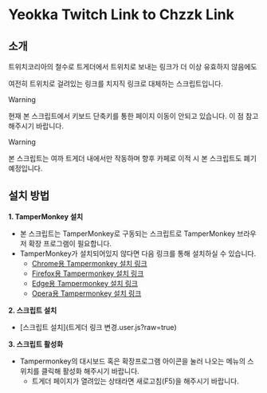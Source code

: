 # Yeokka Twitch Link to Chzzk Link

## 소개

트위치코리아의 철수로 트게더에서 트위치로 보내는 링크가 더 이상 유효하지 않음에도

여전히 트위치로 걸려있는 링크를 치지직 링크로 대체하는 스크립트입니다.

>[!WARNING]
>현재 본 스크립트에서 키보드 단축키를 통한 페이지 이동이 안되고 있습니다. 이 점 참고해주시기 바랍니다.

>[!WARNING]
>본 스크립트는 여까 트게더 내에서만 작동하며 향후 카페로 이적 시 본 스크립트도 폐기예정입니다.

## 설치 방법
**1. TamperMonkey 설치**
  - 본 스크립트는 TamperMonkey로 구동되는 스크립트로 TamperMonkey 브라우저 확장 프로그램이 필요합니다.
  - TamperMonkey가 설치되어있지 않다면 다음 링크를 통해 설치하실 수 있습니다.
    - [Chrome용 Tampermonkey 설치 링크](https://chromewebstore.google.com/detail/tampermonkey/dhdgffkkebhmkfjojejmpbldmpobfkfo)
    - [Firefox용 Tampermonkey 설치 링크](https://addons.mozilla.org/en-US/firefox/addon/tampermonkey/)
    - [Edge용 Tampermonkey 설치 링크](https://microsoftedge.microsoft.com/addons/detail/iikmkjmpaadaobahmlepeloendndfphd)
    - [Opera용 Tampermonkey 설치 링크](https://addons.opera.com/en/extensions/details/tampermonkey-beta/)

**2.  스크립트 설치**
  - [스크립트 설치](트게더 링크 변경.user.js?raw=true)

**3. 스크립트 활성화**
  - Tampermonkey의 대시보드 혹은 확장프로그램 아이콘을 눌러 나오는 메뉴의 스위치를 클릭해 활성화 해주시기 바랍니다.
    - 트게더 페이지가 열려있는 상태라면 새로고침(F5)을 해주시기 바랍니다.
